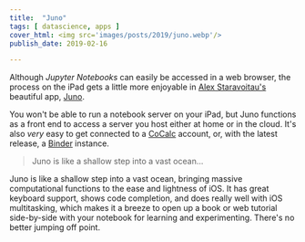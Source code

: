 ```yaml
---
title:  "Juno"
tags: [ datascience, apps ]
cover_html: <img src='images/posts/2019/juno.webp'/>
publish_date: 2019-02-16

---
```


Although _Jupyter Notebooks_ can easily be accessed in a web browser, the
process on the iPad gets a little more enjoyable in
[Alex Staravoitau's](https://navoshta.com) beautiful app,
[Juno](https://itunes.apple.com/us/app/juno-for-jupyter/id1315744137?mt=8).

You won't be able to run a notebook server on your iPad, but Juno functions as a
front end to access a server you host either at home or in the cloud. It's also
_very_ easy to get connected to a [CoCalc](https://CoCalc.com) account, or, with
the latest release, a [Binder](https://mybinder.org/) instance.

> Juno is like a shallow step into a vast ocean...

Juno is like a shallow step into a vast ocean, bringing massive computational
functions to the ease and lightness of iOS. It has great keyboard support, shows
code completion, and does really well with iOS multitasking, which makes it a
breeze to open up a book or web tutorial side-by-side with your notebook for
learning and experimenting. There's no better jumping off point.
